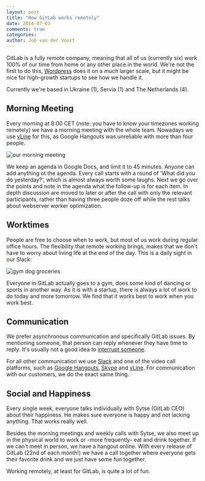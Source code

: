 ```yaml
---
layout: post
title: "How GitLab works remotely"
date: 2014-07-03
comments: true
categories:
author: Job van der Voort
---
```


GitLab is a fully remote company, meaning that all of us (currently six) work 100% of our time from home or any other place in the world. We're not the first to do this, [Wordpress](http://blogs.hbr.org/2013/03/how-wordpress-thrives-with-a-1/) does it on a much larger scale, but it might be nice for high-growth startups to see how we handle it.

Currently we're based in Ukraine (1), Servia (1) and The Netherlands (4).


## Morning Meeting

Every morning at 8:00 CET (note: you have to know your timezones working remotely) we have a morning meeting with the whole team. Nowadays we use [vLine](https://vline.com/) for this, as Google Hangouts was unreliable with more than four people.

![our morning meeting](/images/remotely/morning_meeting.png)

We keep an agenda in Google Docs, and limit it to 45 minutes. Anyone can add anything ot the agenda. Every call starts with a round of 'What did you do yesterday?', which is almost always worth some laughs. Next we go over the points and note in the agenda what the follow-up is for each item.
In depth discussion are moved to later or after the call with only the relevant participants, rather than having three people doze off while the rest talks about webserver worker optimization.


## Worktimes

People are free to choose when to work, but most of us work during regular office hours. The flexibility that remote working brings, makes that we don't have to worry about living life at the end of the day. This is a daily sight in our Slack:

![gym dog groceries](/images/remotely/slack.png)

Everyone in GitLab actually goes to a gym, does some kind of dancing or sports in another way. As it is with a startup, there is always a lot of work to do today and more tomorrow. We find that it works best to work when you work best.


## Communication

We prefer asynchronous communication and specifically GitLab issues. By mentioning someone, that person can reply whenever they have time to reply. It's usually not a good idea to [interrupt someone](http://heeris.id.au/2013/this-is-why-you-shouldnt-interrupt-a-programmer). 

For all other communication we use [Slack](https://www.slack.com) and one of the video call platforms, such as [Google Hangouts](http://www.google.com/hangouts/), [Skype](http://www.skype.com/nl/) and [vLine](https://vline.com/). For communication with our customers, we do the exact same thing.


## Social and Happiness

Every single week, everyone talks individually with Sytse (GitLab CEO) about their happiness. He makes sure everyone is happy and not lacking anything. That works really well.

Besides the morning meetings and weekly calls with Sytse, we also meet up in the physical world to work or -more frequently- eat and drink together. If we can't meet in person, we have a hangout online. With every release of GitLab (22nd of each month!) we have a call together where everyone gets their favorite drink and we just have some fun together.

Working remotely, at least for GitLab, is quite a lot of fun.


